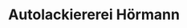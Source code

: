 ---
title: "Autolackiererei Hörmann"
url: /kempten-allgaeu/autolackiererei-hoermann/
shop: Autowerkstatt
---